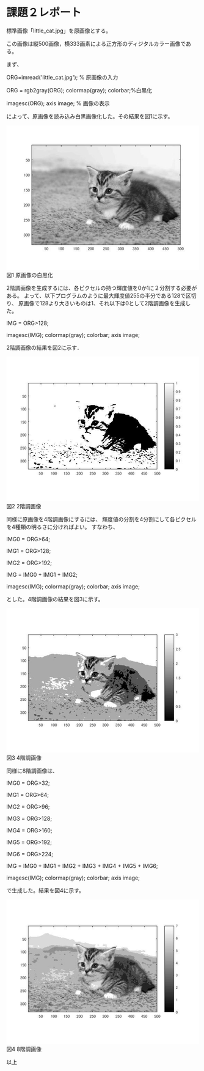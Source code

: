 


# 課題２レポート

標準画像「little_cat.jpg」を原画像とする。

この画像は縦500画像，横333画素による正方形のディジタルカラー画像である。

まず、

ORG=imread('little_cat.jpg'); % 原画像の入力  

ORG = rgb2gray(ORG); colormap(gray); colorbar;%白黒化

imagesc(ORG); axis image; % 画像の表示

によって、原画像を読み込み白黒画像化した。その結果を図1に示す。

![原画像の白黒化](https://github.com/Tetsupeke/lecture_image_processing/blob/master/image/%E8%AA%B2%E9%A1%8C2/little_cat_%E3%83%A2%E3%83%8E%E3%82%AF%E3%83%AD.jpg)  
			図1 原画像の白黒化



2階調画像を生成するには、各ピクセルの持つ輝度値を0か1に２分割する必要がある。
よって、以下プログラムのように最大輝度値255の半分である128で区切り、
原画像で128より大きいものは1、それ以下は0として2階調画像を生成した。

IMG = ORG>128;

imagesc(IMG); colormap(gray); colorbar;  axis image;

2階調画像の結果を図2に示す．

![原画像](https://github.com/Tetsupeke/lecture_image_processing/blob/master/image/%E8%AA%B2%E9%A1%8C2/little_cat_2%E9%9A%8E%E8%AA%BF.jpg)  
			図2 2階調画像


同様に原画像を4階調画像にするには、
輝度値の分割を4分割にして各ピクセルを4種類の明るさに分ければよい。
すなわち、

IMG0 = ORG>64;

IMG1 = ORG>128;

IMG2 = ORG>192;

IMG = IMG0 + IMG1 + IMG2;

imagesc(IMG); colormap(gray); colorbar;  axis image;

とした。4階調画像の結果を図3に示す。

![4階調画像](https://github.com/Tetsupeke/lecture_image_processing/blob/master/image/%E8%AA%B2%E9%A1%8C2/little_cat_4%E9%9A%8E%E8%AA%BF.jpg)  
			図3 4階調画像


同様に8階調画像は、

IMG0 = ORG>32;

IMG1 = ORG>64;

IMG2 = ORG>96;

IMG3 = ORG>128;

IMG4 = ORG>160;

IMG5 = ORG>192;

IMG6 = ORG>224;

IMG = IMG0 + IMG1 + IMG2 + IMG3 + IMG4 + IMG5 + IMG6;

imagesc(IMG); colormap(gray); colorbar;  axis image;

で生成した。結果を図4に示す。

![8階調画像](https://github.com/Tetsupeke/lecture_image_processing/blob/master/image/%E8%AA%B2%E9%A1%8C2/little_cat_8%E9%9A%8E%E8%AA%BF.jpg)  
			図4 8階調画像


以上

